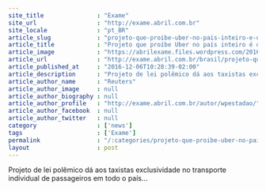 ```yaml
---
site_title               : "Exame"
site_url                 : "http://exame.abril.com.br"
site_locale              : "pt_BR"
article_slug             : "projeto-que-proibe-uber-no-pais-inteiro-e-discutido-na-camara"
article_title            : "Projeto que proíbe Uber no país inteiro é discutido na Câmara"
article_image            : "https://abrilexame.files.wordpress.com/2016/10/size_960_16_9_ubers2.jpg?quality=70&strip=all&w=960"
article_url              : "http://exame.abril.com.br/brasil/projeto-que-proibe-uber-no-pais-inteiro-e-discutido-na-camara/"
article_published_at     : "2016-12-06T10:28:39-02:00"
article_description      : "Projeto de lei polêmico dá aos taxistas exclusividade no transporte individual de passageiros em todo o país..."
article_author_name      : "Reuters"
article_author_image     : null
article_author_biography : null
article_author_profile   : "http://exame.abril.com.br/autor/wpestadao/"
article_author_facebook  : null
article_author_twitter   : null
category                 : ['news']
tags                     : ['Exame']
permalink                : "/:categories/projeto-que-proibe-uber-no-pais-inteiro-e-discutido-na-camara/"
layout                   : post
---
```


Projeto de lei polêmico dá aos taxistas exclusividade no transporte individual de passageiros em todo o país...

